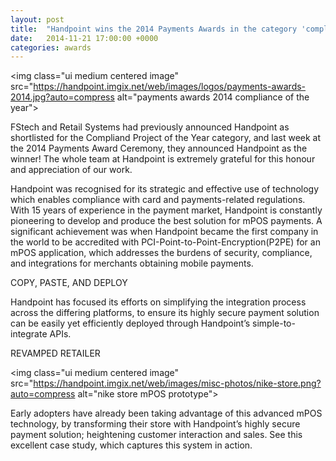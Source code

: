 ```yaml
---
layout: post
title:  "Handpoint wins the 2014 Payments Awards in the category 'compliance project of the year' "
date:   2014-11-21 17:00:00 +0000
categories: awards
---
```


<img class="ui medium centered image" src="https://handpoint.imgix.net/web/images/logos/payments-awards-2014.jpg?auto=compress alt="payments awards 2014 compliance of the year">


FStech and Retail Systems had previously announced Handpoint as shortlisted for the Compliand Project of the Year category, and last week at the 2014 Payments Award Ceremony, they announced Handpoint as the winner! The whole team at Handpoint is extremely grateful for this honour and appreciation of our work.

Handpoint was recognised for its strategic and effective use of technology which enables compliance with card and payments-related regulations. With 15 years of experience in the payment market, Handpoint is constantly pioneering to develop and produce the best solution for mPOS payments. A significant achievement was when Handpoint became the first company in the world to be accredited with PCI-Point-to-Point-Encryption(P2PE) for an mPOS application, which addresses the burdens of security, compliance, and integrations for merchants obtaining mobile payments.

COPY, PASTE, AND DEPLOY

Handpoint has focused its efforts on simplifying the integration process across the differing platforms, to ensure its highly secure payment solution can be easily yet efficiently deployed through Handpoint’s simple-to-integrate APIs.

REVAMPED RETAILER

<img class="ui medium centered image" src="https://handpoint.imgix.net/web/images/misc-photos/nike-store.png?auto=compress alt="nike store mPOS prototype">

Early adopters have already been taking advantage of this advanced mPOS technology, by transforming their store with Handpoint’s highly secure payment solution; heightening customer interaction and sales. See this excellent case study, which captures this system in action.
